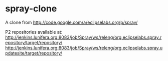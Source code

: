 spray-clone
===========

A clone from http://code.google.com/a/eclipselabs.org/p/spray/


P2 repositories available at:
http://jenkins.lunifera.org:8083/job/Spray/ws/releng/org.eclipselabs.spray.repository/target/repository/
http://jenkins.lunifera.org:8083/job/Spray/ws/releng/org.eclipselabs.spray.updatesite/target/repository/


